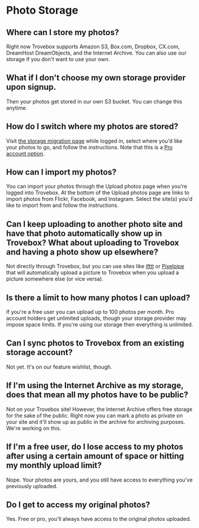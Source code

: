 Photo Storage
=======================

## Where can I store my photos?
Right now Trovebox supports Amazon S3, Box.com, Dropbox, CX.com, DreamHost DreamObjects, and the Internet Archive. You can also use our storage if you don't want to use your own.

## What if I don't choose my own storage provider upon signup.
Then your photos get stored in our own S3 bucket. You can change this anytime.

## How do I switch where my photos are stored?
Visit <a href="http://trovebox.com/migrate">the storage migration page</a> while logged in, select where you'd like your photos to go, and follow the instructions. Note that this is a <a href="https://trovebox.com/plans">Pro account option</a>.

## How can I import my photos?
You can import your photos through the Upload photos page when you're logged into Trovebox. At the bottom of the Upload photos page are links to import photos from Flickr, Facebook, and Instagram. Select the site(s) you'd like to import from and follow the instructions.

## Can I keep uploading to another photo site and have that photo automatically show up in Trovebox? What about uploading to Trovebox and having a photo show up elsewhere?
Not directly through Trovebox, but you can use sites like <a href="http://ifttt.com">ifttt</a> or <a href="http://pi.pe">Pixelpipe</a> that will automatically upload a picture to Trovebox when you upload a picture somewhere else (or vice versa).

## Is there a limit to how many photos I can upload?
If you're a free user you can upload up to 100 photos per month. Pro account holders get unlimited uploads, though your storage provider may impose space limits. If you're using our storage then everything is unlimited.

## Can I sync photos to Trovebox from an existing storage account?
Not yet. It's on our feature wishlist, though.

## If I'm using the Internet Archive as my storage, does that mean all my photos have to be public?
Not on your Trovebox site! However, the Internet Archive offers free storage for the sake of the public. Right now you can mark a photo as private on your site and it'll show up as public in the archive for archiving purposes. 
We're working on this.

## If I'm a free user, do I lose access to my photos after using a certain amount of space or hitting my monthly upload limit?
Nope. Your photos are yours, and you still have access to everything you've previously uploaded.

## Do I get to access my original photos?
Yes. Free or pro, you'll always have access to the original photos uploaded.
